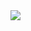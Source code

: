 <img src="https://cloud.githubusercontent.com/assets/86785/17688549/31cff0a2-63bb-11e6-96f7-820fd10f4e64.png">
